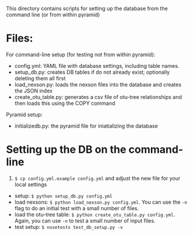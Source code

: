 This directory contains scripts for setting up the database from the command line (or from within pyramid)

# Files:

For command-line setup (for testing not from within pyramid):
* config.yml: YAML file with database settings, including table names.
* setup_db.py: creates DB tables if do not already exist; optionally deleting them all first
* load_nexson.py: loads the nexson files into the database and creates the JSON index
* create_otu_table.py: generates a csv file of otu-tree relationships and then loads this using the COPY command

Pyramid setup:
* initializedb.py: the pyramid file for iniatializing the database

# Setting up the DB on the command-line

1. `$ cp config.yml.example config.yml` and adjust the new file for your local settings
* setup: `$ python setup_db.py config.yml`
* load nexsons: `$ python load_nexson.py config.yml`. You can use the `-n` flag to do an initial test with a small number of files.
* load the otu-tree table: `$ python create_otu_table.py config.yml`. Again, you can use `-n` to test a small number of input files.
* test setup: `$ nosetests test_db_setup.py -v`
